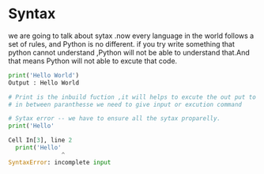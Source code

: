 # Syntax
  we are going to talk about sytax .now every language in the world follows a set of rules, and Python is no different.
  if you try write something that python cannot understand ,Python will not be able to understand that.And that means Python will not able to excute that code.

  ```python
print('Hello World')
 Output : Hello World 

# Print is the inbuild fuction ,it will helps to excute the out put to out put cell the sytax is ( ) 
# in between paranthesse we need to give input or excution command

# Sytax error -- we have to ensure all the sytax proparelly.
print('Hello'

  Cell In[3], line 2
    print('Hello'
                 ^
SyntaxError: incomplete input


